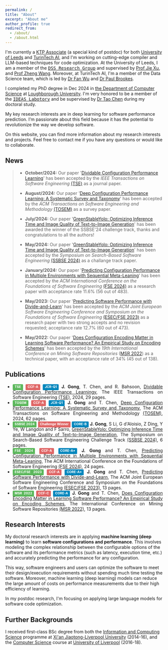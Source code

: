 ```yaml
---
permalink: /
title: "About"
excerpt: "About me"
author_profile: true
redirect_from: 
  - /about/
  - /about.html
---
```


I'm currently a [KTP Associate](https://www.ktp-uk.org/) (a special kind of postdoc) for both [University of Leeds](https://www.leeds.ac.uk/) and [TurinTech AI](https://www.turintech.ai/), and I'm working on cutting-edge compiler and LLM-based techniques for code optimization. 
At the University of Leeds, I am a member of the [<kbd>DSS Research Group</kbd>](https://distributed-systems.leeds.ac.uk/) and supervised by [Prof Jie Xu](https://eps.leeds.ac.uk/computing/staff/331/professor-jie-xu), and [Prof Zheng Wang](https://zwang4.github.io/). 
Moreover, at TurinTech AI, I'm a member of the Data Science team, which is led by [Dr Fan Wu](https://scholar.google.com/citations?user=p8z2_usAAAAJ&hl=en) and [Dr Paul Brookes](https://www.linkedin.com/in/paul-brookes-125288b2/).


I completed my PhD degree in Dec 2024 in [the Department of Computer Science](https://www.lboro.ac.uk/departments/compsci/) 
at [Loughborough University](https://www.lboro.ac.uk/). I'm very honored to be a member of the [<kbd>IDEAS Labotory</kbd>](https://ideas-labo.github.io/)
and be supervised by [Dr Tao Chen](https://scholar.google.co.uk/citations?user=K4teyvoAAAAJ&hl=en) during my doctoral study. 

My key research interests are in deep learning for software performance prediction. 
I’m passionate about this field because it has the potential to revolutionize the way we develop software. 

On this website, you can find more information about my research interests and projects. 
Feel free to contact me if you have any questions or would like to collaborate.

## News
>* **October/2024:** Our paper '[Dividable Configuration Performance Learning](https://arxiv.org/abs/2409.07629)' has been accepted by the *IEEE Transactions on Software Engineering* [(TSE)](https://ieeexplore.ieee.org/xpl/RecentIssue.jsp?punumber=32) as a journal paper.
>
> 
>* **August/2024:** Our paper '[Deep Configuration Performance Learning: A Systematic Survey and Taxonomy](https://arxiv.org/abs/2403.03322)' has been accepted by the *ACM Transactions on Software Engineering and Methodology* [(TOSEM)](https://dl.acm.org/journal/tosem) as a survey paper.
>
> 
>* **July/2024:** Our paper '[GreenStableYolo: Optimizing Inference Time and Image Quality of Text-to-Image Generation](https://arxiv.org/abs/2407.14982)' has been awarded the winner of the SSBSE'24 challenge track, thanks and congratulations to all the authors! 
>
> 
>* **May/2024:** Our paper '[GreenStableYolo: Optimizing Inference Time and Image Quality of Text-to-Image Generation](https://arxiv.org/abs/2407.14982)' has been accepted by the *Symposium on Search-Based Software Engineering* [(SSBSE 2024)](https://conf.researchr.org/track/ssbse-2024/ssbse-2024-challenge) as a challange track paper. 
>
> 
>* **January/2024:** Our paper '[Predicting Configuration Performance in Multiple Environments with Sequential Meta-Leaning](https://arxiv.org/abs/2402.03183)' has been accepted by the *ACM International Conference on the Foundations of Software Engineering* [(FSE 2024)](https://conf.researchr.org/home/fse-2024) as a research paper with acceptance rate 11.6% (56 out of 483). 
>
>
>* **May/2023:** Our paper '[Predicting Software Performance with Divide-and-Learn](https://arxiv.org/pdf/2306.06651)' has been accepted by the *ACM Joint European Software Engineering Conference and Symposium on the Foundations of Software Engineering* [(ESEC/FSE 2023)](https://2023.esec-fse.org/) as a research paper with two strong accepts and no revision requested; acceptance rate 12.7% (60 out of 473). 
>
>
>* **May/2022:** Our paper '[Does Configuration Encoding Matter in Learning Software Performance? An Empirical Study on Encoding Schemes](https://arxiv.org/abs/2203.15988)' 
has been accepted by the *19th International Conference on Mining Software Repositories* ([MSR 2022](https://conf.researchr.org/details/msr-2022/msr-2022-technical-papers/1/Does-Configuration-Encoding-Matter-in-Learning-Software-Performance-An-Empirical-Stu)) 
as a technical paper, with an acceptance rate of 34% (45 out of 138).

## Publications
* <div style="text-align: justify"><span style="background-color:#5cb85c;display: inline;padding: .2em .6em .3em;font-size: 75%;font-weight: bold;line-height: 1;color: #ffffff;text-align: center;white-space: nowrap;vertical-align: baseline;border-radius: .25em;">TSE</span> <span style="background-color:#e06666;display: inline;padding: .2em .6em .3em;font-size: 75%;font-weight: bold;line-height: 1;color: #ffffff;text-align: center;white-space: nowrap;vertical-align: baseline;border-radius: .25em;">CCF-A</span> <span style="background-color:#0087BD;display: inline;padding: .2em .6em .3em;font-size: 75%;font-weight: bold;line-height: 1;color: #ffffff;text-align: center;white-space: nowrap;vertical-align: baseline;border-radius: .25em;">JCR-Q1</span> <b>J. Gong</b>, T. Chen, and R. Bahsoon, <a href="https://arxiv.org/abs/2409.07629">Dividable Configuration Performance Learningy</a>, The IEEE Transactions on Software Engineering <a href="https://ieeexplore.ieee.org/xpl/RecentIssue.jsp?punumber=32">(TSE)</a>, 2024, 29 pages. </div>

* <div style="text-align: justify"><span style="background-color:#5cb85c;display: inline;padding: .2em .6em .3em;font-size: 75%;font-weight: bold;line-height: 1;color: #ffffff;text-align: center;white-space: nowrap;vertical-align: baseline;border-radius: .25em;">TOSEM</span> <span style="background-color:#e06666;display: inline;padding: .2em .6em .3em;font-size: 75%;font-weight: bold;line-height: 1;color: #ffffff;text-align: center;white-space: nowrap;vertical-align: baseline;border-radius: .25em;">CCF-A</span> <span style="background-color:#0087BD;display: inline;padding: .2em .6em .3em;font-size: 75%;font-weight: bold;line-height: 1;color: #ffffff;text-align: center;white-space: nowrap;vertical-align: baseline;border-radius: .25em;">JCR-Q1</span> <b>J. Gong</b> and T. Chen, <a href="https://arxiv.org/abs/2403.03322">Deep Configuration Performance Learning: A Systematic Survey and Taxonomy</a>, The ACM Transactions on Software Engineering and Methodology <a href="https://dl.acm.org/journal/tosem">(TOSEM)</a>, 2024, 62 pages. </div>

* <div style="text-align: justify"><span style="background-color:#5cb85c;display: inline;padding: .2em .6em .3em;font-size: 75%;font-weight: bold;line-height: 1;color: #ffffff;text-align: center;white-space: nowrap;vertical-align: baseline;border-radius: .25em;">SSBSE 2024</span> <span style="background-color:#e06666;display: inline;padding: .2em .6em .3em;font-size: 75%;font-weight: bold;line-height: 1;color: #ffffff;text-align: center;white-space: nowrap;vertical-align: baseline;border-radius: .25em;">Challenge Winner</span> <span style="background-color:#0087BD;display: inline;padding: .2em .6em .3em;font-size: 75%;font-weight: bold;line-height: 1;color: #ffffff;text-align: center;white-space: nowrap;vertical-align: baseline;border-radius: .25em;">CORE-B</span> <b>J. Gong</b>, S Li, G d'Aloisio, Z Ding, Y Ye, W Langdon and F Sarro, <a href="https://arxiv.org/abs/2407.14982">GreenStableYolo: Optimizing Inference Time and Image Quality of Text-to-Image Generation</a>, The Symposium on Search-Based Software Engineering Challenge Track <a href="https://conf.researchr.org/track/ssbse-2024/ssbse-2024-challenge">(SSBSE 2024)</a>, 6 pages. </div>

* <div style="text-align: justify"><span style="background-color:#5cb85c;display: inline;padding: .2em .6em .3em;font-size: 75%;font-weight: bold;line-height: 1;color: #ffffff;text-align: center;white-space: nowrap;vertical-align: baseline;border-radius: .25em;">FSE 2024</span> <span style="background-color:#e06666;display: inline;padding: .2em .6em .3em;font-size: 75%;font-weight: bold;line-height: 1;color: #ffffff;text-align: center;white-space: nowrap;vertical-align: baseline;border-radius: .25em;">CCF-A</span> <span style="background-color:#0087BD;display: inline;padding: .2em .6em .3em;font-size: 75%;font-weight: bold;line-height: 1;color: #ffffff;text-align: center;white-space: nowrap;vertical-align: baseline;border-radius: .25em;">CORE-A*</span> <b>J. Gong</b> and T. Chen, <a href="https://arxiv.org/abs/2402.03183">Predicting Configuration Performance in Multiple Environments with Sequential Meta-Leaning</a>, The ACM International Conference on the Foundations of Software Engineering <a href="https://conf.researchr.org/home/fse-2024">(FSE 2024)</a>, 24 pages. </div>

* <div style="text-align: justify"><span style="background-color:#5cb85c;display: inline;padding: .2em .6em .3em;font-size: 75%;font-weight: bold;line-height: 1;color: #ffffff;text-align: center;white-space: nowrap;vertical-align: baseline;border-radius: .25em;">ESEC/FSE 2023</span> <span style="background-color:#e06666;display: inline;padding: .2em .6em .3em;font-size: 75%;font-weight: bold;line-height: 1;color: #ffffff;text-align: center;white-space: nowrap;vertical-align: baseline;border-radius: .25em;">CCF-A</span> <span style="background-color:#0087BD;display: inline;padding: .2em .6em .3em;font-size: 75%;font-weight: bold;line-height: 1;color: #ffffff;text-align: center;white-space: nowrap;vertical-align: baseline;border-radius: .25em;">CORE-A*</span> <b>J. Gong</b> and T. Chen, <a href="https://arxiv.org/pdf/2306.06651">Predicting Software Performance with Divide-and-Learn</a>, The ACM Joint European Software Engineering Conference and Symposium on the Foundations of Software Engineering <a href="https://2023.esec-fse.org/">(ESEC/FSE 2023)</a>, 13 pages. </div>

* <div style="text-align: justify"><span style="background-color:#5cb85c;display: inline;padding: .2em .6em .3em;font-size: 75%;font-weight: bold;line-height: 1;color: #ffffff;text-align: center;white-space: nowrap;vertical-align: baseline;border-radius: .25em;">MSR 2022</span> <span style="background-color:#e06666;display: inline;padding: .2em .6em .3em;font-size: 75%;font-weight: bold;line-height: 1;color: #ffffff;text-align: center;white-space: nowrap;vertical-align: baseline;border-radius: .25em;">CCF-C</span> <span style="background-color:#0087BD;display: inline;padding: .2em .6em .3em;font-size: 75%;font-weight: bold;line-height: 1;color: #ffffff;text-align: center;white-space: nowrap;vertical-align: baseline;border-radius: .25em;">CORE-A</span> <b>J. Gong</b> and T. Chen, <a href="https://arxiv.org/abs/2203.15988">Does Configuration Encoding Matter in Learning Software Performance? An Empirical Study on Encoding Schemes</a>, The International Conference on Mining Software Repositories <a href="https://conf.researchr.org/details/msr-2022/msr-2022-technical-papers/1/Does-Configuration-Encoding-Matter-in-Learning-Software-Performance-An-Empirical-Stu">(MSR 2022)</a>, 13 pages. </div>


## Research Interests
My doctoral research interests are in applying **machine learning (deep learning)** to learn **software configurations and performance**. 
This involves modeling the complex relationship between the configurable options of the software and its performance metrics (such as latency, execution time, etc.) 
and accurately predicting the performance for any configuration. 

This way, software engineers and users can optimize the software to meet their design/execution requirements without spending much time testing the software. 
Moreover, machine learning (deep learning) models can reduce the large amount of costs on performance measurements due to their high efficiency of learning.

In my postdoc research, I'm focusing on applying large language models for software code optimization.

## Further Backgrounds
I received first-class BSc degree from both the [Information and Computing Science](https://www.xjtlu.edu.cn/en/study/undergraduate/information-and-computing-science)
programme at [Xi'an Jiaotong-Liverpool University](https://www.xjtlu.edu.cn/) (2014-16), and the [Computer Science](https://www.liverpool.ac.uk/courses/2024/computer-science-bsc-hons) 
course at [University of Liverpool](https://www.liverpool.ac.uk/) (2016-18). 